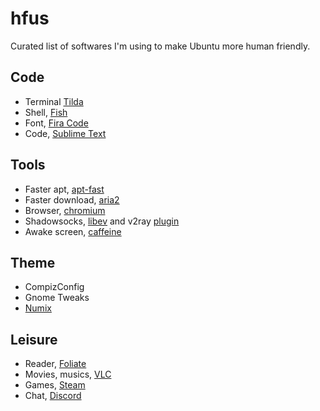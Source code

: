 # hfus
Curated list of softwares I'm using to make Ubuntu more human friendly.

## Code

* Terminal [Tilda](https://github.com/lanoxx/tilda)
* Shell, [Fish](https://github.com/fish-shell/fish-shell)
* Font, [Fira Code](https://github.com/tonsky/FiraCode)
* Code, [Sublime Text](https://www.sublimetext.com/)

## Tools

* Faster apt, [apt-fast](https://github.com/ilikenwf/apt-fast)
* Faster download, [aria2](https://aria2.github.io/)
* Browser, [chromium](https://www.chromium.org/)
* Shadowsocks, [libev](https://github.com/shadowsocks/shadowsocks-libev) and v2ray [plugin](https://github.com/shadowsocks/v2ray-plugin)
* Awake screen, [caffeine](https://launchpad.net/caffeine/)

## Theme

* CompizConfig
* Gnome Tweaks
* [Numix](https://github.com/numixproject/numix-icon-theme-square)

## Leisure

* Reader, [Foliate](https://github.com/johnfactotum/foliate)
* Movies, musics, [VLC](https://github.com/videolan/vlc)
* Games, [Steam](https://store.steampowered.com/)
* Chat, [Discord](https://linuxconfig.org/how-to-install-discord-on-ubuntu-20-04-focal-fossa-linux)
